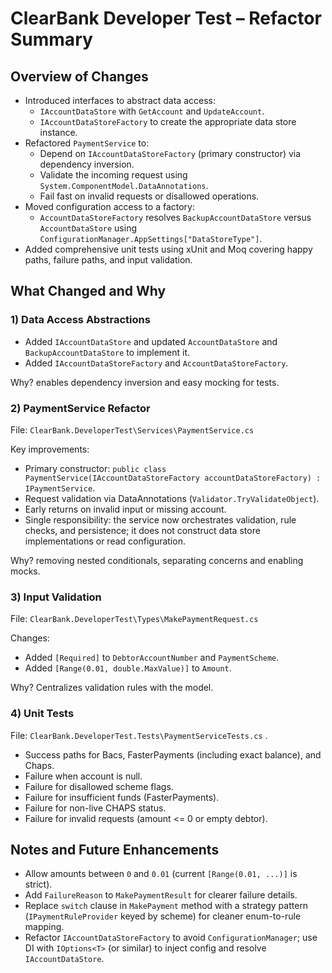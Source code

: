 # ClearBank Developer Test – Refactor Summary

## Overview of Changes

- Introduced interfaces to abstract data access:
  - `IAccountDataStore` with `GetAccount` and `UpdateAccount`.
  - `IAccountDataStoreFactory` to create the appropriate data store instance.
- Refactored `PaymentService` to:
  - Depend on `IAccountDataStoreFactory` (primary constructor) via dependency inversion.
  - Validate the incoming request using `System.ComponentModel.DataAnnotations`.
  - Fail fast on invalid requests or disallowed operations.
- Moved configuration access to a factory:
  - `AccountDataStoreFactory` resolves `BackupAccountDataStore` versus `AccountDataStore` using `ConfigurationManager.AppSettings["DataStoreType"]`.
- Added comprehensive unit tests using xUnit and Moq covering happy paths, failure paths, and input validation.

## What Changed and Why

### 1) Data Access Abstractions
- Added `IAccountDataStore` and updated `AccountDataStore` and `BackupAccountDataStore` to implement it.
- Added `IAccountDataStoreFactory` and `AccountDataStoreFactory`.

Why? enables dependency inversion and easy mocking for tests.

### 2) PaymentService Refactor
File: `ClearBank.DeveloperTest\Services\PaymentService.cs`

Key improvements:
- Primary constructor: `public class PaymentService(IAccountDataStoreFactory accountDataStoreFactory) : IPaymentService`.
- Request validation via DataAnnotations (`Validator.TryValidateObject`).
- Early returns on invalid input or missing account.
- Single responsibility: the service now orchestrates validation, rule checks, and persistence; it does not construct data store implementations or read configuration.

Why? removing nested conditionals, separating concerns and enabling mocks.

### 3) Input Validation
File: `ClearBank.DeveloperTest\Types\MakePaymentRequest.cs`

Changes:
- Added `[Required]` to `DebtorAccountNumber` and `PaymentScheme`.
- Added `[Range(0.01, double.MaxValue)]` to `Amount`.

Why? Centralizes validation rules with the model. 
<!-- - Prevents invalid requests (e.g., empty debtor, non-positive amounts).
- Centralizes validation rules with the model. -->

### 4) Unit Tests
File: `ClearBank.DeveloperTest.Tests\PaymentServiceTests.cs`
.
- Success paths for Bacs, FasterPayments (including exact balance), and Chaps.
- Failure when account is null.
- Failure for disallowed scheme flags.
- Failure for insufficient funds (FasterPayments).
- Failure for non-live CHAPS status.
- Failure for invalid requests (amount <= 0 or empty debtor).

<!-- Why:
- Demonstrates testability via dependency injection.
- Ensures business rules and validation behave as intended.
- Protects against regressions. -->

<!-- ## SOLID Principles

- Single Responsibility: `PaymentService` handles payment orchestration; configuration and data store selection moved to `AccountDataStoreFactory`; persistence via `IAccountDataStore`.
- Open/Closed: Scheme rules are centralized; future work can extract strategies per scheme for extension without modification.
- Liskov Substitution: `AccountDataStore` and `BackupAccountDataStore` are interchangeable via `IAccountDataStore`.
- Interface Segregation: Introduced minimal, focused interfaces (`IAccountDataStore`, `IAccountDataStoreFactory`).
- Dependency Inversion: `PaymentService` depends on abstractions; tests inject mocks to isolate behavior. -->

## Notes and Future Enhancements

- Allow amounts between `0` and `0.01` (current `[Range(0.01, ...)]` is strict). 
- Add `FailureReason` to `MakePaymentResult` for clearer failure details.  
- Replace `switch` clause in `MakePayment` method with a strategy pattern (`IPaymentRuleProvider` keyed by scheme) for cleaner enum-to-rule mapping.  
- Refactor `IAccountDataStoreFactory` to avoid `ConfigurationManager`; use DI with `IOptions<T>` (or similar) to inject config and resolve `IAccountDataStore`.  
